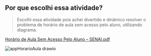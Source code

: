 ## Por que escolhi essa atividade?
> Escolhi essa atividade pois achei divertido e dinâmico resolver o problema de horário de aula sem acesso pelo aluno, utilizando diagrama.

[Horário de Aula Sem Acesso Pelo Aluno – SENAI.pdf](https://github.com/cemeterydriiver/portfolioDS/files/11309903/Horario.de.Aula.Sem.Acesso.Pelo.Aluno.SENAI.pdf)


![appHorarioAula drawio](https://user-images.githubusercontent.com/102593108/233983535-2b8287c1-ca72-4c18-b304-ce943a194713.png)
